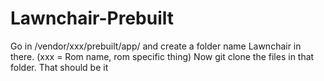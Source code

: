 # Lawnchair-Prebuilt

Go in /vendor/xxx/prebuilt/app/ and create a folder name Lawnchair in there. (xxx = Rom name, rom specific thing)
Now git clone the files in that folder.
That should be it
